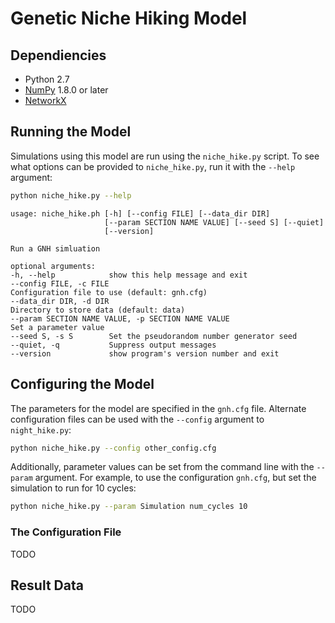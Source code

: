 # Genetic Niche Hiking Model

## Dependiencies

* Python 2.7
* [NumPy](http://www.numpy.org) 1.8.0 or later
* [NetworkX](https://networkx.github.io/)


## Running the Model

Simulations using this model are run using the `niche_hike.py` script. To see
what options can be provided to `niche_hike.py`, run it with the `--help`
argument:

```sh
python niche_hike.py --help
```
```
usage: niche_hike.ph [-h] [--config FILE] [--data_dir DIR]
                     [--param SECTION NAME VALUE] [--seed S] [--quiet]
                     [--version]

Run a GNH simluation

optional arguments:
-h, --help            show this help message and exit
--config FILE, -c FILE
Configuration file to use (default: gnh.cfg)
--data_dir DIR, -d DIR
Directory to store data (default: data)
--param SECTION NAME VALUE, -p SECTION NAME VALUE
Set a parameter value
--seed S, -s S        Set the pseudorandom number generator seed
--quiet, -q           Suppress output messages
--version             show program's version number and exit

```

## Configuring the Model

The parameters for the model are specified in the `gnh.cfg` file. Alternate
configuration files can be used with the `--config` argument to
`night_hike.py`:

```sh
python niche_hike.py --config other_config.cfg
```

Additionally, parameter values can be set from the command line with the
`--param` argument. For example, to use the configuration `gnh.cfg`, but
set the simulation to run for 10 cycles:

```sh
python niche_hike.py --param Simulation num_cycles 10
```

### The Configuration File

TODO

## Result Data

TODO
